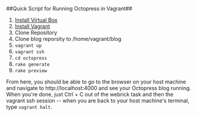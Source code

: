 ##Quick Script for Running Octopress in Vagrant##

1. [Install Virtual Box](https://www.virtualbox.org/wiki/Downloads)
1. [Install Vagrant](https://docs.vagrantup.com/v2/installation/)
1. Clone Repository 
1. Clone blog reporsity to /home/vagrant/blog
1. `vagrant up`
1. `vagrant ssh`
1. `cd octopress`
1. `rake generate` 
1. `rake preview`

From here, you should be able to go to the browser on your host machine and navigate to http://localhost:4000 and see your Octopress blog running. When you're done, just Ctrl + C out of the webrick task and then the vagrant ssh session -- when you are back to your host machine's terminal, type `vagrant halt`.